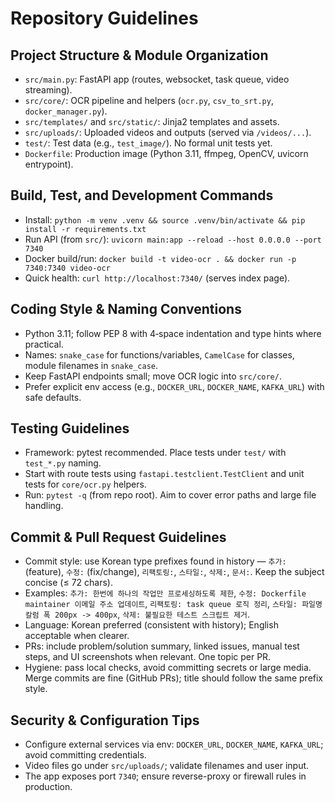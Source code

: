 # Repository Guidelines

## Project Structure & Module Organization
- `src/main.py`: FastAPI app (routes, websocket, task queue, video streaming).
- `src/core/`: OCR pipeline and helpers (`ocr.py`, `csv_to_srt.py`, `docker_manager.py`).
- `src/templates/` and `src/static/`: Jinja2 templates and assets.
- `src/uploads/`: Uploaded videos and outputs (served via `/videos/...`).
- `test/`: Test data (e.g., `test_image/`). No formal unit tests yet.
- `Dockerfile`: Production image (Python 3.11, ffmpeg, OpenCV, uvicorn entrypoint).

## Build, Test, and Development Commands
- Install: `python -m venv .venv && source .venv/bin/activate && pip install -r requirements.txt`
- Run API (from `src/`): `uvicorn main:app --reload --host 0.0.0.0 --port 7340`
- Docker build/run: `docker build -t video-ocr . && docker run -p 7340:7340 video-ocr`
- Quick health: `curl http://localhost:7340/` (serves index page).

## Coding Style & Naming Conventions
- Python 3.11; follow PEP 8 with 4‑space indentation and type hints where practical.
- Names: `snake_case` for functions/variables, `CamelCase` for classes, module filenames in `snake_case`.
- Keep FastAPI endpoints small; move OCR logic into `src/core/`.
- Prefer explicit env access (e.g., `DOCKER_URL`, `DOCKER_NAME`, `KAFKA_URL`) with safe defaults.

## Testing Guidelines
- Framework: pytest recommended. Place tests under `test/` with `test_*.py` naming.
- Start with route tests using `fastapi.testclient.TestClient` and unit tests for `core/ocr.py` helpers.
- Run: `pytest -q` (from repo root). Aim to cover error paths and large file handling.

## Commit & Pull Request Guidelines
- Commit style: use Korean type prefixes found in history — `추가:` (feature), `수정:` (fix/change), `리팩토링:`, `스타일:`, `삭제:`, `문서:`. Keep the subject concise (≤ 72 chars).
- Examples: `추가: 한번에 하나의 작업만 프로세싱하도록 제한`, `수정: Dockerfile maintainer 이메일 주소 업데이트`, `리팩토링: task queue 로직 정리`, `스타일: 파일명 칼럼 폭 200px -> 400px`, `삭제: 불필요한 테스트 스크립트 제거`.
- Language: Korean preferred (consistent with history); English acceptable when clearer.
- PRs: include problem/solution summary, linked issues, manual test steps, and UI screenshots when relevant. One topic per PR.
- Hygiene: pass local checks, avoid committing secrets or large media. Merge commits are fine (GitHub PRs); title should follow the same prefix style.

## Security & Configuration Tips
- Configure external services via env: `DOCKER_URL`, `DOCKER_NAME`, `KAFKA_URL`; avoid committing credentials.
- Video files go under `src/uploads/`; validate filenames and user input.
- The app exposes port `7340`; ensure reverse-proxy or firewall rules in production.
